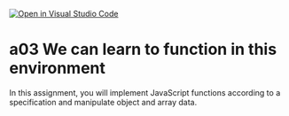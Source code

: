 [![Open in Visual Studio Code](https://classroom.github.com/assets/open-in-vscode-f059dc9a6f8d3a56e377f745f24479a46679e63a5d9fe6f495e02850cd0d8118.svg)](https://classroom.github.com/online_ide?assignment_repo_id=5814176&assignment_repo_type=AssignmentRepo)
# a03 We can learn to function in this environment
In this assignment, you will implement JavaScript functions according to a specification and manipulate object and array data.
